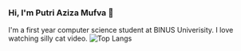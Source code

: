 ### Hi, I'm Putri Aziza Mufva 👋

I'm a first year computer science student at BINUS Univerisity.
I love watching silly cat video.
![Top Langs](https://github-readme-stats.vercel.app/api/top-langs/?username=kittenspow&layout=compact)
